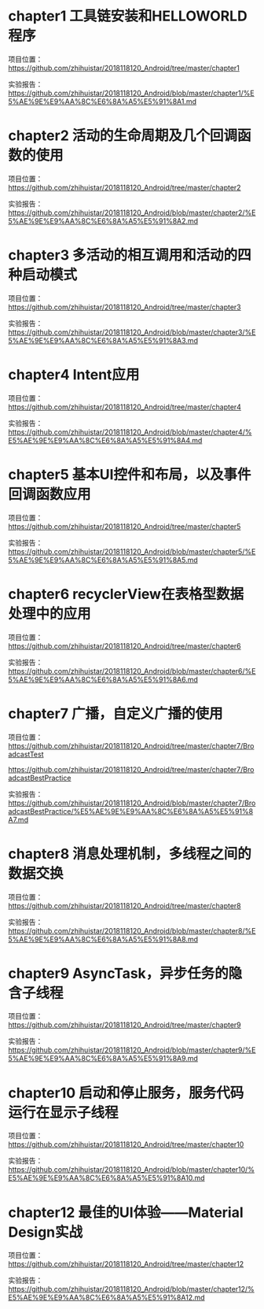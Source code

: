 # chapter1 工具链安装和HELLOWORLD程序

项目位置：https://github.com/zhihuistar/2018118120_Android/tree/master/chapter1

实验报告：https://github.com/zhihuistar/2018118120_Android/blob/master/chapter1/%E5%AE%9E%E9%AA%8C%E6%8A%A5%E5%91%8A1.md

# chapter2 活动的生命周期及几个回调函数的使用

项目位置：https://github.com/zhihuistar/2018118120_Android/tree/master/chapter2

实验报告：https://github.com/zhihuistar/2018118120_Android/blob/master/chapter2/%E5%AE%9E%E9%AA%8C%E6%8A%A5%E5%91%8A2.md

# chapter3 多活动的相互调用和活动的四种启动模式

项目位置：https://github.com/zhihuistar/2018118120_Android/tree/master/chapter3

实验报告：https://github.com/zhihuistar/2018118120_Android/blob/master/chapter3/%E5%AE%9E%E9%AA%8C%E6%8A%A5%E5%91%8A3.md

# chapter4 Intent应用

项目位置：https://github.com/zhihuistar/2018118120_Android/tree/master/chapter4

实验报告：https://github.com/zhihuistar/2018118120_Android/blob/master/chapter4/%E5%AE%9E%E9%AA%8C%E6%8A%A5%E5%91%8A4.md

# chapter5 基本UI控件和布局，以及事件回调函数应用

项目位置：https://github.com/zhihuistar/2018118120_Android/tree/master/chapter5

实验报告：https://github.com/zhihuistar/2018118120_Android/blob/master/chapter5/%E5%AE%9E%E9%AA%8C%E6%8A%A5%E5%91%8A5.md

# chapter6 recyclerView在表格型数据处理中的应用

项目位置：https://github.com/zhihuistar/2018118120_Android/tree/master/chapter6

实验报告：https://github.com/zhihuistar/2018118120_Android/blob/master/chapter6/%E5%AE%9E%E9%AA%8C%E6%8A%A5%E5%91%8A6.md

# chapter7 广播，自定义广播的使用

项目位置：https://github.com/zhihuistar/2018118120_Android/tree/master/chapter7/BroadcastTest

https://github.com/zhihuistar/2018118120_Android/tree/master/chapter7/BroadcastBestPractice

实验报告：https://github.com/zhihuistar/2018118120_Android/blob/master/chapter7/BroadcastBestPractice/%E5%AE%9E%E9%AA%8C%E6%8A%A5%E5%91%8A7.md

# chapter8 消息处理机制，多线程之间的数据交换

项目位置：https://github.com/zhihuistar/2018118120_Android/tree/master/chapter8

实验报告：https://github.com/zhihuistar/2018118120_Android/blob/master/chapter8/%E5%AE%9E%E9%AA%8C%E6%8A%A5%E5%91%8A8.md

# chapter9 AsyncTask，异步任务的隐含子线程

项目位置：https://github.com/zhihuistar/2018118120_Android/tree/master/chapter9

实验报告：https://github.com/zhihuistar/2018118120_Android/blob/master/chapter9/%E5%AE%9E%E9%AA%8C%E6%8A%A5%E5%91%8A9.md

# chapter10 启动和停止服务，服务代码运行在显示子线程

项目位置：https://github.com/zhihuistar/2018118120_Android/tree/master/chapter10

实验报告：https://github.com/zhihuistar/2018118120_Android/blob/master/chapter10/%E5%AE%9E%E9%AA%8C%E6%8A%A5%E5%91%8A10.md

# chapter12 最佳的UI体验——Material Design实战

项目位置：https://github.com/zhihuistar/2018118120_Android/tree/master/chapter12

实验报告：https://github.com/zhihuistar/2018118120_Android/blob/master/chapter12/%E5%AE%9E%E9%AA%8C%E6%8A%A5%E5%91%8A12.md

